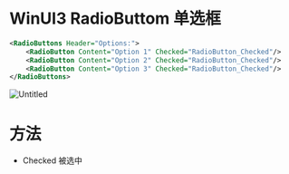 # WinUI3 RadioButtom 单选框

```xml
<RadioButtons Header="Options:">
    <RadioButton Content="Option 1" Checked="RadioButton_Checked"/>
    <RadioButton Content="Option 2" Checked="RadioButton_Checked"/>
    <RadioButton Content="Option 3" Checked="RadioButton_Checked"/>
</RadioButtons>
```

![Untitled](WinUI3%20RadioButtom%20%E5%8D%95%E9%80%89%E6%A1%86%20db8a1b6075a24d13bb803bfe465437aa/Untitled.png)

# 方法

- Checked 被选中

